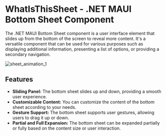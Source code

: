 # WhatIsThisSheet - .NET MAUI Bottom Sheet Component

The .NET MAUI Bottom Sheet component is a user interface element that slides up from the bottom of the screen to reveal more content. It's a versatile component that can be used for various purposes such as displaying additional information, presenting a list of options, or providing a secondary navigation.

![sheet_animation_1](https://github.com/user-attachments/assets/8c961d14-4f50-451f-92b5-58c206605eeb)


## Features

-   **Sliding Panel:** The bottom sheet slides up and down, providing a smooth user experience.
-   **Customizable Content:** You can customize the content of the bottom sheet according to your needs.
-   **Gesture Support:** The bottom sheet supports user gestures, allowing users to drag it up or down.
-   **Partial and Full Expansion:** The bottom sheet can be expanded partially or fully based on the content size or user interaction.
